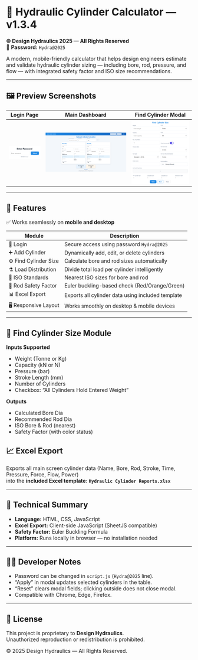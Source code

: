 # 🧮 Hydraulic Cylinder Calculator — v1.3.4
**© Design Hydraulics 2025 — All Rights Reserved**  
🔐 **Password:** `Hydra@2025`

A modern, mobile-friendly calculator that helps design engineers estimate and validate hydraulic cylinder sizing — including bore, rod, pressure, and flow — with integrated safety factor and ISO size recommendations.

---

## 🖼️ Preview Screenshots

| Login Page | Main Dashboard | Find Cylinder Modal |
|-------------|----------------|---------------------|
| ![Login Screen](https://github.com/manifolddesign/hydraulic-cylinder-calculator/blob/main/login-preview.PNG) | ![Main Screen](https://github.com/manifolddesign/hydraulic-cylinder-calculator/blob/main/main-preview.PNG) | ![Find Cylinder Modal](https://github.com/manifolddesign/hydraulic-cylinder-calculator/blob/main/modal-preview.png) |

---

## 🚀 Features
✅ Works seamlessly on **mobile and desktop**  

| Module | Description |
|--------|--------------|
| 🔑 Login | Secure access using password `Hydra@2025` |
| ➕ Add Cylinder | Dynamically add, edit, or delete cylinders |
| ⚙️ Find Cylinder Size | Calculate bore and rod sizes automatically |
| ⚗️ Load Distribution | Divide total load per cylinder intelligently |
| 🧱 ISO Standards | Nearest ISO sizes for bore and rod |
| 🧩 Rod Safety Factor | Euler buckling-based check (Red/Orange/Green) |
| 📊 Excel Export | Exports all cylinder data using included template |
| 🖥 Responsive Layout | Works smoothly on desktop & mobile devices |

---

## 🧮 Find Cylinder Size Module

**Inputs Supported**
- Weight (Tonne or Kg)
- Capacity (kN or N)
- Pressure (bar)
- Stroke Length (mm)
- Number of Cylinders
- Checkbox: “All Cylinders Hold Entered Weight”

**Outputs**
- Calculated Bore Dia  
- Recommended Rod Dia  
- ISO Bore & Rod (nearest)  
- Safety Factor (with color status)

## 📈 Excel Export
Exports all main screen cylinder data (Name, Bore, Rod, Stroke, Time, Pressure, Force, Flow, Power)  
into the **included Excel template: `Hydraulic Cylinder Reports.xlsx`**

---
## 🧠 Technical Summary
- **Language:** HTML, CSS, JavaScript  
- **Excel Export:** Client-side JavaScript (SheetJS compatible)  
- **Safety Factor:** Euler Buckling Formula  
- **Platform:** Runs locally in browser — no installation needed  

---

## 🧑‍💻 Developer Notes
- Password can be changed in `script.js` (`Hydra@2025` line).  
- “Apply” in modal updates selected cylinders in the table.  
- “Reset” clears modal fields; clicking outside does not close modal.  
- Compatible with Chrome, Edge, Firefox.

---

## 🏁 License
This project is proprietary to **Design Hydraulics**.  
Unauthorized reproduction or redistribution is prohibited.  

© 2025 Design Hydraulics — All Rights Reserved.
